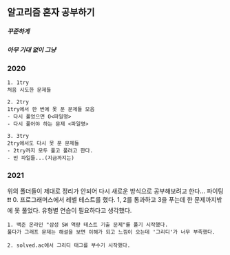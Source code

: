 ## 알고리즘 혼자 공부하기
##### 꾸준하게
##### 아무 기대 없이 그냥

### 2020

    1. 1try
    처음 시도한 문제들

    2. 2try
    1try에서 한 번에 못 푼 문제들 모음
    - 다시 풀었으면 O<파일명>
    - 다시 풀어야 하는 문제 <파일명>

    3. 3try
    2try에서도 다시 못 푼 문제들
    - 2try까지 모두 풀고 풀려고 한다.
    - 빈 파일들...(지금까지는)

### 2021
위의 폴더들이 제대로 정리가 안되어 다시 새로운 방식으로 공부해보려고 한다...
파이팅❗❗
    0. 프로그래머스에서 레벨 테스트를 했다. 
    1, 2를 통과하고 3을 푸는데 한 문제까지밖에 못 풀었다.
    유형별 연습이 필요하다고 생각했다.

    1. 백준 온라인 "삼성 SW 역량 테스트 기출 문제"를 풀기 시작했다.
    풀다가 그래프 문제는 해설을 보면 이해가 되고 느낌이 오는데 '그리디'가 너무 부족했다.

    2. solved.ac에서 그리디 태그를 부수기 시작했다.
